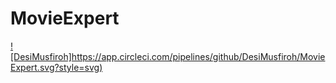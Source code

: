 # MovieExpert
[![DesiMusfiroh]https://app.circleci.com/pipelines/github/DesiMusfiroh/MovieExpert.svg?style=svg)](https://app.circleci.com/pipelines/github/DesiMusfiroh/MovieExpert)
